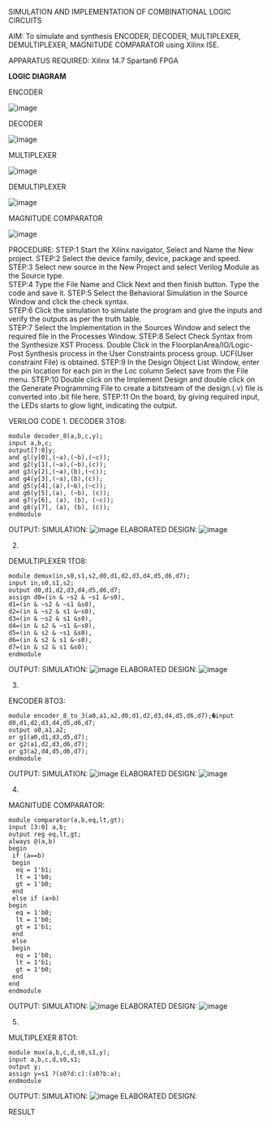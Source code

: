 SIMULATION AND IMPLEMENTATION OF  COMBINATIONAL LOGIC CIRCUITS

AIM: 
 To simulate and synthesis ENCODER, DECODER, MULTIPLEXER, DEMULTIPLEXER, MAGNITUDE COMPARATOR using Xilinx ISE.

APPARATUS REQUIRED:
Xilinx 14.7
Spartan6 FPGA

**LOGIC DIAGRAM**

ENCODER

![image](https://github.com/navaneethans/VLSI-LAB-EXP-2/assets/6987778/3cd1f95e-7531-4cad-9154-fdd397ac439e)


DECODER

![image](https://github.com/navaneethans/VLSI-LAB-EXP-2/assets/6987778/45a5e6cf-bbe0-4fd5-ac84-e5ad4477483b)


MULTIPLEXER

![image](https://github.com/navaneethans/VLSI-LAB-EXP-2/assets/6987778/427f75b2-8e67-44b9-ac45-a66651787436)


DEMULTIPLEXER

![image](https://github.com/navaneethans/VLSI-LAB-EXP-2/assets/6987778/1c45a7fc-08ac-4f76-87f2-c084e7150557)


MAGNITUDE COMPARATOR

![image](https://github.com/navaneethans/VLSI-LAB-EXP-2/assets/6987778/b2fe7a05-6bf7-4dcb-8f5d-28abbf7ea8c2)


  
PROCEDURE:
STEP:1  Start  the Xilinx navigator, Select and Name the New project.
STEP:2  Select the device family, device, package and speed.       
STEP:3  Select new source in the New Project and select Verilog Module as the Source type.                       
STEP:4  Type the File Name and Click Next and then finish button. Type the code and save it.
STEP:5  Select the Behavioral Simulation in the Source Window and click the check syntax.                       
STEP:6  Click the simulation to simulate the program and  give the inputs and verify the outputs as per the truth table.               
STEP:7  Select the Implementation in the Sources Window and select the required file in the Processes Window.
STEP:8  Select Check Syntax from the Synthesize  XST Process. Double Click in the  FloorplanArea/IO/Logic-Post Synthesis process in the User Constraints process group. UCF(User constraint File) is obtained. 
STEP:9  In the Design Object List Window, enter the pin location for each pin in the Loc column Select save from the File menu.
STEP:10 Double click on the Implement Design and double click on the Generate Programming File to create a bitstream of the design.(.v) file is converted into .bit file here.
STEP:11  On the board, by giving required input, the LEDs starts to glow light, indicating the output.

VERILOG CODE
1.
DECODER 3TO8:
```
module decoder_8(a,b,c,y);
input a,b,c; 
output[7:0]y; 
and gl(y[0],(~a),(~b),(~c)); 
and g2(y[1],(~a),(~b),(c)); 
and g3(y[2],(~a),(b),(~c));
and g4(y[3],(~a),(b),(c));
and g5(y[4],(a),(~b),(~c));
and g6(y[5],(a), (~b), (c));
and g7(y[6], (a), (b), (~c)); 
and g8(y[7], (a), (b), (c));
endmodule
```
OUTPUT:
SIMULATION:
![image](https://github.com/Mohanasankaran/VLSI-LAB-EXP-2/assets/161284142/fc413541-851d-424f-8bcd-28cb3d8d9744)
ELABORATED DESIGN:
![image](https://github.com/Mohanasankaran/VLSI-LAB-EXP-2/assets/161284142/334a77d8-a0f1-46ce-9606-2d86d7019570)

2.
DEMULTIPLEXER 1TO8:
```
module demux(in,s0,s1,s2,d0,d1,d2,d3,d4,d5,d6,d7);
input in,s0,s1,s2;
output d0,d1,d2,d3,d4,d5,d6,d7;
assign d0=(in & ~s2 & ~s1 &~s0),
d1=(in & ~s2 & ~s1 &s0),
d2=(in & ~s2 & s1 &~s0),
d3=(in & ~s2 & s1 &s0),
d4=(in & s2 & ~s1 &~s0),
d5=(in & s2 & ~s1 &s0),
d6=(in & s2 & s1 &~s0),
d7=(in & s2 & s1 &s0);
endmodule
```
OUTPUT:
SIMULATION:
![image](https://github.com/Mohanasankaran/VLSI-LAB-EXP-2/assets/161284142/b14987d3-15ff-492a-b043-2cd6b559bbe2)
ELABORATED DESIGN:
![image](https://github.com/Mohanasankaran/VLSI-LAB-EXP-2/assets/161284142/98d1e465-54fb-4a81-bc8a-ca85a7ed51ca)

3.
ENCODER 8TO3:
```
module encoder_8_to_3(a0,a1,a2,d0,d1,d2,d3,d4,d5,d6,d7);�input d0,d1,d2,d3,d4,d5,d6,d7;
output a0,a1,a2;
or g1(a0,d1,d3,d5,d7);
or g2(a1,d2,d3,d6,d7);
or g3(a2,d4,d5,d6,d7);
endmodule
```
OUTPUT:
SIMULATION:
![image](https://github.com/Mohanasankaran/VLSI-LAB-EXP-2/assets/161284142/b61d22e0-3925-471f-be48-ba2d8729166b)
ELABORATED DESIGN:
![image](https://github.com/Mohanasankaran/VLSI-LAB-EXP-2/assets/161284142/d71e6b2c-dfee-4d43-b311-bac2d2c37644)

4.
MAGNITUDE COMPARATOR:
```
module comparator(a,b,eq,lt,gt);
input [3:0] a,b;
output reg eq,lt,gt;
always @(a,b)
begin
 if (a==b)
 begin
  eq = 1'b1;
  lt = 1'b0;
  gt = 1'b0;
 end
 else if (a>b)
begin
  eq = 1'b0;
  lt = 1'b0;
  gt = 1'b1;
 end
 else
 begin
  eq = 1'b0;
  lt = 1'b1;
  gt = 1'b0;
 end
end 
endmodule
```
OUTPUT:
SIMULATION:
![image](https://github.com/Mohanasankaran/VLSI-LAB-EXP-2/assets/161284142/5b87e3d7-b420-49d4-9018-02c399457c6e)
ELABORATED DESIGN:
![image](https://github.com/Mohanasankaran/VLSI-LAB-EXP-2/assets/161284142/aae1897f-5a93-41f9-99ad-6cde7920539e)

5.
MULTIPLEXER 8TO1:
```
module mux(a,b,c,d,s0,s1,y);
input a,b,c,d,s0,s1;
output y;
assign y=s1 ?(s0?d:c):(s0?b:a);
endmodule
```
OUTPUT:
SIMULATION:
![image](https://github.com/Mohanasankaran/VLSI-LAB-EXP-2/assets/161284142/21efb47d-196c-48a5-ae8f-161e906a46e2)
ELABORATED DESIGN:



RESULT


